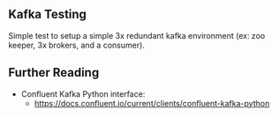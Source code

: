 ## Kafka Testing
Simple test to setup a simple 3x redundant kafka environment (ex: zoo keeper, 3x brokers, and a consumer).

## Further Reading
 * Confluent Kafka Python interface:
   * https://docs.confluent.io/current/clients/confluent-kafka-python
